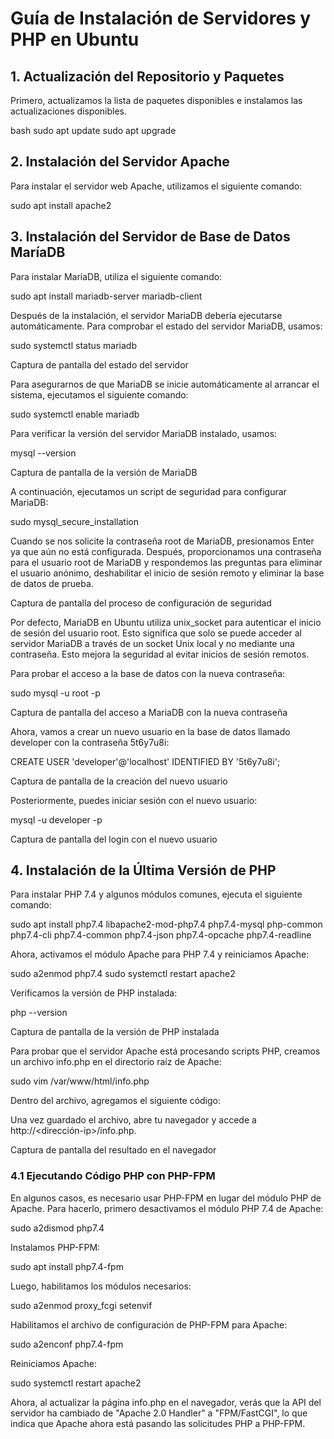 # Guía de Instalación de Servidores y PHP en Ubuntu

## 1. Actualización del Repositorio y Paquetes

Primero, actualizamos la lista de paquetes disponibles e instalamos las actualizaciones disponibles.

bash
sudo apt update
sudo apt upgrade

## 2. Instalación del Servidor Apache

Para instalar el servidor web Apache, utilizamos el siguiente comando:

sudo apt install apache2

## 3. Instalación del Servidor de Base de Datos MaríaDB

Para instalar MariaDB, utiliza el siguiente comando:

sudo apt install mariadb-server mariadb-client

Después de la instalación, el servidor MariaDB debería ejecutarse automáticamente. Para comprobar el estado del servidor MariaDB, usamos:

sudo systemctl status mariadb

Captura de pantalla del estado del servidor

Para asegurarnos de que MariaDB se inicie automáticamente al arrancar el sistema, ejecutamos el siguiente comando:

sudo systemctl enable mariadb

Para verificar la versión del servidor MariaDB instalado, usamos:

mysql --version

Captura de pantalla de la versión de MariaDB

A continuación, ejecutamos un script de seguridad para configurar MariaDB:

sudo mysql_secure_installation

Cuando se nos solicite la contraseña root de MariaDB, presionamos Enter ya que aún no está configurada. Después, proporcionamos una contraseña para el usuario root de MariaDB y respondemos las preguntas para eliminar el usuario anónimo, deshabilitar el inicio de sesión remoto y eliminar la base de datos de prueba.

Captura de pantalla del proceso de configuración de seguridad

Por defecto, MariaDB en Ubuntu utiliza unix_socket para autenticar el inicio de sesión del usuario root. Esto significa que solo se puede acceder al servidor MariaDB a través de un socket Unix local y no mediante una contraseña. Esto mejora la seguridad al evitar inicios de sesión remotos.

Para probar el acceso a la base de datos con la nueva contraseña:

sudo mysql -u root -p

Captura de pantalla del acceso a MariaDB con la nueva contraseña

Ahora, vamos a crear un nuevo usuario en la base de datos llamado developer con la contraseña 5t6y7u8i:

CREATE USER 'developer'@'localhost' IDENTIFIED BY '5t6y7u8i';

Captura de pantalla de la creación del nuevo usuario

Posteriormente, puedes iniciar sesión con el nuevo usuario:

mysql -u developer -p

Captura de pantalla del login con el nuevo usuario
## 4. Instalación de la Última Versión de PHP

Para instalar PHP 7.4 y algunos módulos comunes, ejecuta el siguiente comando:

sudo apt install php7.4 libapache2-mod-php7.4 php7.4-mysql php-common php7.4-cli php7.4-common php7.4-json php7.4-opcache php7.4-readline

Ahora, activamos el módulo Apache para PHP 7.4 y reiniciamos Apache:

sudo a2enmod php7.4
sudo systemctl restart apache2

Verificamos la versión de PHP instalada:

php --version

Captura de pantalla de la versión de PHP instalada

Para probar que el servidor Apache está procesando scripts PHP, creamos un archivo info.php en el directorio raíz de Apache:

sudo vim /var/www/html/info.php

Dentro del archivo, agregamos el siguiente código:

<?php phpinfo(); ?>

Una vez guardado el archivo, abre tu navegador y accede a http://<dirección-ip>/info.php.

Captura de pantalla del resultado en el navegador

### 4.1 Ejecutando Código PHP con PHP-FPM

En algunos casos, es necesario usar PHP-FPM en lugar del módulo PHP de Apache. Para hacerlo, primero desactivamos el módulo PHP 7.4 de Apache:

sudo a2dismod php7.4

Instalamos PHP-FPM:

sudo apt install php7.4-fpm

Luego, habilitamos los módulos necesarios:

sudo a2enmod proxy_fcgi setenvif

Habilitamos el archivo de configuración de PHP-FPM para Apache:

sudo a2enconf php7.4-fpm

Reiniciamos Apache:

sudo systemctl restart apache2

Ahora, al actualizar la página info.php en el navegador, verás que la API del servidor ha cambiado de "Apache 2.0 Handler" a "FPM/FastCGI", lo que indica que Apache ahora está pasando las solicitudes PHP a PHP-FPM.
